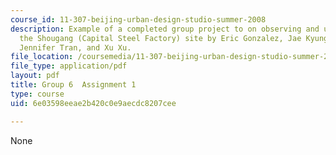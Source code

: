 ```yaml
---
course_id: 11-307-beijing-urban-design-studio-summer-2008
description: Example of a completed group project to on observing and understanding
  the Shougang (Capital Steel Factory) site by Eric Gonzalez, Jae Kyung Kim, Yu Qi,
  Jennifer Tran, and Xu Xu.
file_location: /coursemedia/11-307-beijing-urban-design-studio-summer-2008/6e03598eeae2b420c0e9aecdc8207cee_group6_assn1.pdf
file_type: application/pdf
layout: pdf
title: Group 6  Assignment 1
type: course
uid: 6e03598eeae2b420c0e9aecdc8207cee

---
```

None